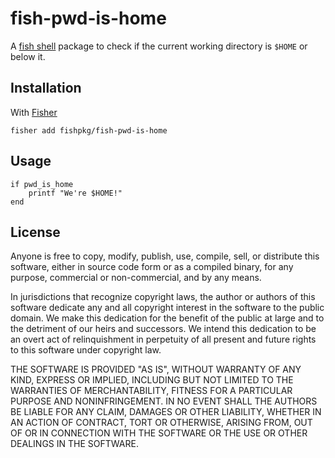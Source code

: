 # fish-pwd-is-home

A [fish shell](https://fishshell.com) package to check if the current working directory is `$HOME` or below it. 

## Installation

With [Fisher](https://github.com/jorgebucaran/fisher)

```
fisher add fishpkg/fish-pwd-is-home
```

## Usage

```fish
if pwd_is_home
    printf "We're $HOME!"
end
```

## License

Anyone is free to copy, modify, publish, use, compile, sell, or distribute this software, either in source code form or as a compiled binary, for any purpose, commercial or non-commercial, and by any means.

In jurisdictions that recognize copyright laws, the author or authors of this software dedicate any and all copyright interest in the software to the public domain. We make this dedication for the benefit of the public at large and to the detriment of our heirs and successors. We intend this dedication to be an overt act of relinquishment in perpetuity of all present and future rights to this software under copyright law.

THE SOFTWARE IS PROVIDED "AS IS", WITHOUT WARRANTY OF ANY KIND, EXPRESS OR IMPLIED, INCLUDING BUT NOT LIMITED TO THE WARRANTIES OF MERCHANTABILITY, FITNESS FOR A PARTICULAR PURPOSE AND NONINFRINGEMENT. IN NO EVENT SHALL THE AUTHORS BE LIABLE FOR ANY CLAIM, DAMAGES OR OTHER LIABILITY, WHETHER IN AN ACTION OF CONTRACT, TORT OR OTHERWISE, ARISING FROM, OUT OF OR IN CONNECTION WITH THE SOFTWARE OR THE USE OR OTHER DEALINGS IN THE SOFTWARE.
